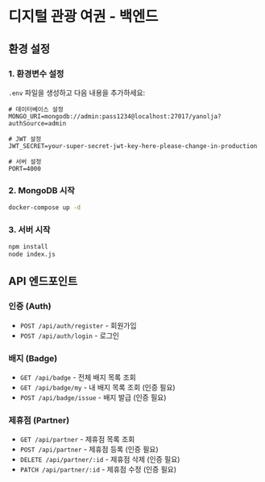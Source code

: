 # 디지털 관광 여권 - 백엔드

## 환경 설정

### 1. 환경변수 설정
`.env` 파일을 생성하고 다음 내용을 추가하세요:

```env
# 데이터베이스 설정
MONGO_URI=mongodb://admin:pass1234@localhost:27017/yanolja?authSource=admin

# JWT 설정
JWT_SECRET=your-super-secret-jwt-key-here-please-change-in-production

# 서버 설정
PORT=4000
```

### 2. MongoDB 시작
```bash
docker-compose up -d
```

### 3. 서버 시작
```bash
npm install
node index.js
```

## API 엔드포인트

### 인증 (Auth)
- `POST /api/auth/register` - 회원가입
- `POST /api/auth/login` - 로그인

### 배지 (Badge)
- `GET /api/badge` - 전체 배지 목록 조회
- `GET /api/badge/my` - 내 배지 목록 조회 (인증 필요)
- `POST /api/badge/issue` - 배지 발급 (인증 필요)

### 제휴점 (Partner)
- `GET /api/partner` - 제휴점 목록 조회
- `POST /api/partner` - 제휴점 등록 (인증 필요)
- `DELETE /api/partner/:id` - 제휴점 삭제 (인증 필요)
- `PATCH /api/partner/:id` - 제휴점 수정 (인증 필요) 